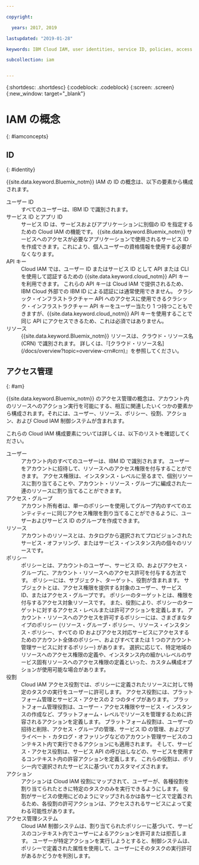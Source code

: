 ```yaml
---

copyright:

  years: 2017, 2019

lastupdated: "2019-01-28"

keywords: IBM Cloud IAM, user identities, service ID, policies, access management, roles, actions

subcollection: iam


---
```


{:shortdesc: .shortdesc}
{:codeblock: .codeblock}
{:screen: .screen}
{:new_window: target="_blank"}

# IAM の概念
{: #iamconcepts}

## ID
{: #identity}

{{site.data.keyword.Bluemix_notm}} IAM の ID の概念は、以下の要素から構成されます。

<dl>
<dt>ユーザー ID</dt>
<dd>すべてのユーザーは、IBM ID で識別されます。</dd>
<dt>サービス ID とアプリ ID</dt>
<dd>サービス ID は、サービスおよびアプリケーションに別個の ID を指定するための Cloud IAM の機能です。 {{site.data.keyword.Bluemix_notm}} サービスへのアクセスが必要なアプリケーションで使用されるサービス ID を作成できます。これにより、個人ユーザーの資格情報を使用する必要がなくなります。</dd>
<dt>API キー</dt>
<dd>Cloud IAM では、ユーザー ID またはサービス ID として API または CLI を使用して認証するための {{site.data.keyword.cloud_notm}} API キーを利用できます。 これらの API キーは Cloud IAM で提供されるため、IBM Cloud 外部での IBM ID による認証には通常使用できません。 クラシック・インフラストラクチャー API へのアクセスに使用できるクラシック・インフラストラクチャー API キーをユーザー当たり 1 つ持つこともできますが、{{site.data.keyword.cloud_notm}} API キーを使用することで同じ API にアクセスできるため、これは必須ではありません。 </dd>
<dt>リソース</dt>
<dd>{{site.data.keyword.Bluemix_notm}} リソースは、クラウド・リソース名 (CRN) で識別されます。 詳しくは、『[クラウド・リソース名](/docs/overview?topic=overview-crn#crn)』を参照してください。</dd>
</dl>

## アクセス管理
{: #am}

{{site.data.keyword.Bluemix_notm}} のアクセス管理の概念は、アカウント内のリソースへのアクション実行を可能にする、相互に関連したいくつかの要素から構成されます。それには、ユーザー、リソース、ポリシー、役割、アクション、および Cloud IAM 制御システムが含まれます。

これらの Cloud IAM 構成要素については詳しくは、以下のリストを確認してください。

<dl>
<dt>ユーザー</dt>
<dd>アカウント内のすべてのユーザーは、IBM ID で識別されます。 ユーザーをアカウントに招待して、リソースへのアクセス権限を付与することができます。 アクセス権限は、インスタンス・レベルに至るまで、個別リソースに割り当てることや、アカウント・リソース・グループに編成された一連のリソースに割り当てることができます。</dd>
<dt>アクセス・グループ</dt>
<dd>アカウント所有者は、単一のポリシーを使用してグループ内のすべてのエンティティーに同じアクセス権限を割り当てることができるように、ユーザーおよびサービス ID のグループを作成できます。</dd>
<dt>リソース</dt>
<dd>アカウントのリソースとは、カタログから選択されてプロビジョンされたサービス・オファリング、またはサービス・インスタンス内の個々のリソースです。</dd>
<dt>ポリシー</dt>
<dd>ポリシーとは、アカウントのユーザー、サービス ID、およびアクセス・グループに、アカウント・リソースへのアクセス許可を付与する方法です。 ポリシーには、サブジェクト、ターゲット、役割が含まれます。 サブジェクトとは、アクセス権限を提供する対象のユーザー、サービス ID、またはアクセス・グループです。 ポリシーのターゲットとは、権限を付与するアクセス対象リソースです。 また、役割により、ポリシーのターゲットに対するアクセス・レベルまたは許可アクションを定義します。 アカウント・リソースへのアクセスを許可するポリシーには、さまざまなタイプのポリシー (リソース・グループ・ポリシー、リソース・インスタンス・ポリシー、すべての ID およびアクセス対応サービスにアクセスするためのアカウント全体のポリシー、およびすべてまたは 1 つのアカウント管理サービスに対するポリシー) があります。 選択に応じて、特定地域のリソースへのアクセス権限の定義や、インスタンス内の細かいレベルのサービス固有リソースへのアクセス権限の定義といった、カスタム構成オプションが使用可能な場合があります。</dd>
<dt>役割</dt>
<dd>Cloud IAM アクセス役割では、ポリシーに定義されたリソースに対して特定のタスクの実行をユーザーに許可します。 アクセス役割には、プラットフォーム管理とサービス・アクセスの 2 つのタイプがあります。 プラットフォーム管理役割は、ユーザー・アクセス権限やサービス・インスタンスの作成など、プラットフォーム・レベルでリソースを管理するために許容されるアクションを定義します。 プラットフォーム役割は、ユーザーの招待と削除、アクセス・グループの管理、サービス ID の管理、およびプライベート・カタログ・オファリングなどのアカウント管理サービスのコンテキスト内で実行できるアクションにも適用されます。 そして、サービス・アクセス役割は、サービス API の呼び出しなどの、サービスを使用するコンテキスト内の許容アクションを定義します。 これらの役割は、ポリシー内で選択されたサービスに基づいてカスタマイズされます。</dd>
<dt>アクション</dt>
<dd>アクションは Cloud IAM 役割にマップされて、ユーザーが、各種役割を割り当てられたときに特定のタスクのみを実行できるようにします。 役割がサービスの使用にどのようにマップされるかは各サービスで定義されるため、各役割の許可アクションは、アクセスされるサービスによって変わる可能性があります。 </dd>
<dt>アクセス管理システム</dt>
<dd>Cloud IAM 制御システムは、割り当てられたポリシーに基づいて、サービスのコンテキスト内でユーザーによるアクションを許可または拒否します。 ユーザーが特定アクションを実行しようとすると、制御システムは、ポリシーで定義された属性を使用して、ユーザーにそのタスクの実行許可があるかどうかを判別します。</dd>
</dl>
